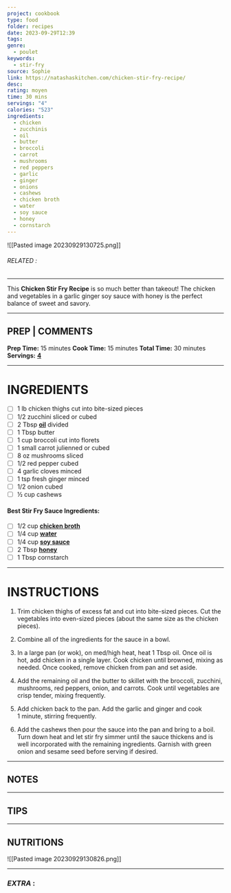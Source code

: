 ```yaml
---
project: cookbook
type: food
folder: recipes
date: 2023-09-29T12:39
tags: 
genre:
  - poulet
keywords:
  - stir-fry
source: Sophie
link: https://natashaskitchen.com/chicken-stir-fry-recipe/
desc: 
rating: moyen
time: 30 mins
servings: "4"
calories: "523"
ingredients:
  - chicken
  - zucchinis
  - oil
  - butter
  - broccoli
  - carrot
  - mushrooms
  - red peppers
  - garlic
  - ginger
  - onions
  - cashews
  - chicken broth
  - water
  - soy sauce
  - honey
  - cornstarch
---
```


![[Pasted image 20230929130725.png]]
###### *RELATED* : 
---
This **Chicken Stir Fry Recipe** is so much better than takeout! The chicken and vegetables in a garlic ginger soy sauce with honey is the perfect balance of sweet and savory.

---
## PREP | COMMENTS

**Prep Time:** 15 minutes
**Cook Time:** 15 minutes
**Total Time:** 30 minutes
**Servings:** **[4](https://natashaskitchen.com/chicken-stir-fry-recipe/#)**

---
# INGREDIENTS

- [ ] 1 lb chicken thighs cut into bite-sized pieces
- [ ] 1/2 zucchini sliced or cubed
- [ ] 2 Tbsp **[oil](https://amzn.to/2LA1KPF)** divided
- [ ] 1 Tbsp butter
- [ ] 1 cup broccoli cut into florets
- [ ] 1 small carrot julienned or cubed
- [ ] 8 oz mushrooms sliced
- [ ] 1/2 red pepper cubed
- [ ] 4 garlic cloves minced
- [ ] 1 tsp fresh ginger minced
- [ ] 1/2 onion cubed
- [ ] ½ cup cashews

#### **Best Stir Fry Sauce Ingredients:**

- [ ] 1/2 cup **[chicken broth](https://natashaskitchen.com/chicken-stock-chicken-bone-broth/)**
- [ ] 1/4 cup **[water](https://amzn.to/2YgOBPi)**
- [ ] 1/4 cup **[soy sauce](https://amzn.to/2O4ATg1)**
- [ ] 2 Tbsp **[honey](https://amzn.to/2xpje9D)**
- [ ] 1 Tbsp cornstarch

---
# INSTRUCTIONS

1. Trim chicken thighs of excess fat and cut into bite-sized pieces. Cut the vegetables into even-sized pieces (about the same size as the chicken pieces).
    
2. Combine all of the ingredients for the sauce in a bowl.
    
3. In a large pan (or wok), on med/high heat, heat 1 Tbsp oil. Once oil is hot, add chicken in a single layer. Cook chicken until browned, mixing as needed. Once cooked, remove chicken from pan and set aside.
    
4. Add the remaining oil and the butter to skillet with the broccoli, zucchini, mushrooms, red peppers, onion, and carrots. Cook until vegetables are crisp tender, mixing frequently.
    
5. Add chicken back to the pan. Add the garlic and ginger and cook 1 minute, stirring frequently.
    
6. Add the cashews then pour the sauce into the pan and bring to a boil. Turn down heat and let stir fry simmer until the sauce thickens and is well incorporated with the remaining ingredients. Garnish with green onion and sesame seed before serving if desired.

---
## NOTES



---
## TIPS



---
## NUTRITIONS

![[Pasted image 20230929130826.png]]

---
### *EXTRA* :



